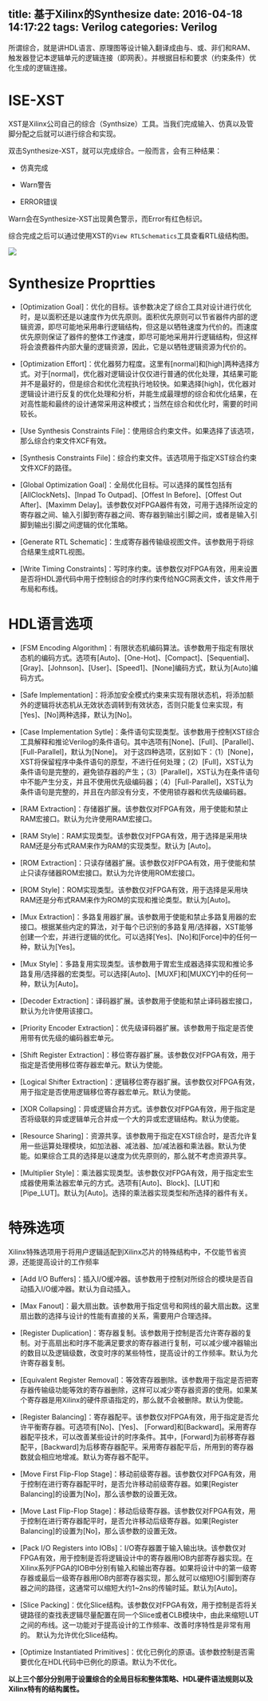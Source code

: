 title: 基于Xilinx的Synthesize
date: 2016-04-18 14:17:22
tags: Verilog
categories: Verilog
---

所谓综合，就是讲HDL语言、原理图等设计输入翻译成由与、或、非们和RAM、触发器登记本逻辑单元的逻辑连接（即网表）。并根据目标和要求（约束条件）优化生成的逻辑连接。

# ISE-XST #

XST是Xilinx公司自己的综合（Synthsize）工具。当我们完成输入、仿真以及管脚分配之后就可以进行综合和实现。

双击Synthesize-XST，就可以完成综合。一般而言，会有三种结果：

- 仿真完成

- Warn警告

- ERROR错误

Warn会在Synthesize-XST出现黄色警示，而Error有红色标识。

综合完成之后可以通过使用XST的`View RTLSchematics`工具查看RTL级结构图。

![](http://7xowaa.com1.z0.glb.clouddn.com/adder-RTL.png)
<!--more-->

# Synthesize Proprtties #

- [Optimization Goal]：优化的目标。该参数决定了综合工具对设计进行优化时，是以面积还是以速度作为优先原则。面积优先原则可以节省器件内部的逻辑资源，即尽可能地采用串行逻辑结构，但这是以牺牲速度为代价的。而速度优先原则保证了器件的整体工作速度，即尽可能地采用并行逻辑结构，但这样将会浪费器件内部大量的逻辑资源，因此，它是以牺牲逻辑资源为代价的。 

- [Optimization Effort]：优化器努力程度。这里有[normal]和[high]两种选择方式。对于[normal]，优化器对逻辑设计仅仅进行普通的优化处理，其结果可能并不是最好的，但是综合和优化流程执行地较快。如果选择[high]，优化器对逻辑设计进行反复的优化处理和分析，并能生成最理想的综合和优化结果，在对高性能和最终的设计通常采用这种模式；当然在综合和优化时，需要的时间较长。 

- [Use Synthesis Constraints File]：使用综合约束文件。如果选择了该选项，那么综合约束文件XCF有效。 

- [Synthesis Constraints File]：综合约束文件。该选项用于指定XST综合约束文件XCF的路径。 

- [Global Optimization Goal]：全局优化目标。可以选择的属性包括有[AllClockNets]、[Inpad To Outpad]、[Offest In Before]、[Offest Out After]、[Maximm Delay]。该参数仅对FPGA器件有效，可用于选择所设定的寄存器之间、输入引脚到寄存器之间、寄存器到输出引脚之间，或者是输入引脚到输出引脚之间逻辑的优化策略。 

- [Generate RTL Schematic]：生成寄存器传输级视图文件。该参数用于将综合结果生成RTL视图。 

- [Write Timing Constraints]：写时序约束。该参数仅对FPGA有效，用来设置是否将HDL源代码中用于控制综合的时序约束传给NGC网表文件，该文件用于布局和布线。

#  HDL语言选项 #

- [FSM Encoding Algorithm]：有限状态机编码算法。该参数用于指定有限状态机的编码方式。选项有[Auto]、[One-Hot]、[Compact]、[Sequential]、[Gray]、[Johnson]、[User]、[Speed1]、[None]编码方式，默认为[Auto]编码方式。 

- [Safe Implementation]：将添加安全模式约束来实现有限状态机，将添加额外的逻辑将状态机从无效状态调转到有效状态，否则只能复位来实现，有[Yes]、[No]两种选择，默认为[No]。

- [Case Implementation Sytle]：条件语句实现类型。该参数用于控制XST综合工具解释和推论Verilog的条件语句。其中选项有[None]、[Full]、[Parallel]、[Full-Parallel]，默认为[None]。 对于这四种选项，区别如下：（1）[None]，XST将保留程序中条件语句的原型，不进行任何处理；（2）[Full]，XST认为条件语句是完整的，避免锁存器的产生；（3）[Parallel]，XST认为在条件语句中不能产生分支，并且不使用优先级编码器；（4）[Full-Parallel]，XST认为条件语句是完整的，并且在内部没有分支，不使用锁存器和优先级编码器。 

- [RAM Extraction]：存储器扩展。该参数仅对FPGA有效，用于使能和禁止RAM宏接口。默认为允许使用RAM宏接口。 

- [RAM Style]：RAM实现类型。该参数仅对FPGA有效，用于选择是采用块RAM还是分布式RAM来作为RAM的实现类型。默认为 [Auto]。 

- [ROM Extraction]：只读存储器扩展。该参数仅对FPGA有效，用于使能和禁止只读存储器ROM宏接口。默认为允许使用ROM宏接口。 

- [ROM Style]：ROM实现类型。该参数仅对FPGA有效，用于选择是采用块RAM还是分布式RAM来作为ROM的实现和推论类型。默认为[Auto]。 

- [Mux Extraction]：多路复用器扩展。该参数用于使能和禁止多路复用器的宏接口。根据某些内定的算法，对于每个已识别的多路复用/选择器，XST能够创建一个宏，并进行逻辑的优化。可以选择[Yes]、[No]和[Force]中的任何一种，默认为[Yes]。 

- [Mux Style]：多路复用实现类型。该参数用于胃宏生成器选择实现和推论多路复用/选择器的宏类型。可以选择[Auto]、[MUXF]和[MUXCY]中的任何一种，默认为[Auto]。 

- [Decoder Extraction]：译码器扩展。该参数用于使能和禁止译码器宏接口，默认为允许使用该接口。 

- [Priority Encoder Extraction]：优先级译码器扩展。该参数用于指定是否使用带有优先级的编码器宏单元。 

- [Shift Register Extraction]：移位寄存器扩展。该参数仅对FPGA有效，用于指定是否使用移位寄存器宏单元。默认为使能。 

- [Logical Shifter Extraction]：逻辑移位寄存器扩展。该参数仅对FPGA有效，用于指定是否使用逻辑移位寄存器宏单元。默认为使能。 

- [XOR Collapsing]：异或逻辑合并方式。该参数仅对FPGA有效，用于指定是否将级联的异或逻辑单元合并成一个大的异或宏逻辑结构。默认为使能。 

- [Resource Sharing]：资源共享。该参数用于指定在XST综合时，是否允许复用一些运算处理模块，如加法器、减法器、加/减法器和乘法器。默认为使能。如果综合工具的选择是以速度为优先原则的，那么就不考虑资源共享。 

- [Multiplier Style]：乘法器实现类型。该参数仅对FPGA有效，用于指定宏生成器使用乘法器宏单元的方式。选项有[Auto]、Block]、[LUT]和[Pipe_LUT]。默认为[Auto]。选择的乘法器实现类型和所选择的器件有关。

# 特殊选项 #

Xilinx特殊选项用于将用户逻辑适配到Xilinx芯片的特殊结构中，不仅能节省资源，还能提高设计的工作频率

- [Add I/O Buffers]：插入I/O缓冲器。该参数用于控制对所综合的模块是否自动插入I/O缓冲器。默认为自动插入。 

- [Max Fanout]：最大扇出数。该参数用于指定信号和网线的最大扇出数。这里扇出数的选择与设计的性能有直接的关系，需要用户合理选择。 

- [Register Duplication]：寄存器复制。该参数用于控制是否允许寄存器的复制。对于高扇出和时序不能满足要求的寄存器进行复制，可以减少缓冲器输出的数目以及逻辑级数，改变时序的某些特性，提高设计的工作频率。默认为允许寄存器复制。 

- [Equivalent Register Removal]：等效寄存器删除。该参数用于指定是否把寄存器传输级功能等效的寄存器删除，这样可以减少寄存器资源的使用。如果某个寄存器是用Xilinx的硬件原语指定的，那么就不会被删除。默认为使能。 

- [Register Balancing]：寄存器配平。该参数仅对FPGA有效，用于指定是否允许平衡寄存器。可选项有[No]、[Yes]、    [Forward]和[Backward]。采用寄存器配平技术，可以改善某些设计的时序条件。其中，[Forward]为前移寄存器配平，[Backward]为后移寄存器配平。采用寄存器配平后，所用到的寄存器数就会相应地增减。默认为寄存器不配平。 

- [Move First Flip-Flop Stage]：移动前级寄存器。该参数仅对FPGA有效，用于控制在进行寄存器配平时，是否允许移动前级寄存器。如果[Register Balancing]的设置为[No]，那么该参数的设置无效。 

- [Move Last Flip-Flop Stage]：移动后级寄存器。该参数仅对FPGA有效，用于控制在进行寄存器配平时，是否允许移动后级寄存器。如果[Register Balancing]的设置为[No]，那么该参数的设置无效。 

- [Pack I/O Registers into IOBs]：I/O寄存器置于输入输出块。该参数仅对FPGA有效，用于控制是否将逻辑设计中的寄存器用IOB内部寄存器实现。在Xilinx系列FPGA的IOB中分别有输入和输出寄存器。如果将设计中的第一级寄存器或最后一级寄存器用IOB内部寄存器实现，那么就可以缩短IO引脚到寄存器之间的路径，这通常可以缩短大约1~2ns的传输时延。默认为[Auto]。 

- [Slice Packing]：优化Slice结构。该参数仅对FPGA有效，用于控制是否将关键路径的查找表逻辑尽量配置在同一个Slice或者CLB模块中，由此来缩短LUT之间的布线。这一功能对于提高设计的工作频率、改善时序特性是非常有用的。 默认为允许优化Slice结构。 

- [Optimize Instantiated Primitives]：优化已例化的原语。该参数控制是否需要优化在HDL代码中已例化的原语。默认为不优化。




**以上三个部分分别用于设置综合的全局目标和整体策略、HDL硬件语法规则以及Xilinx特有的结构属性。**